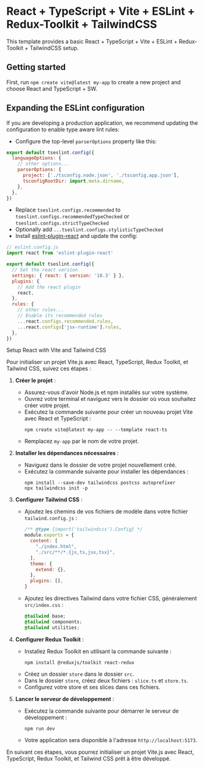 # React + TypeScript + Vite + ESLint + Redux-Toolkit + TailwindCSS

This template provides a basic React + TypeScript + Vite + ESLint + Redux-Toolkit + TailwindCSS setup.

## Getting started

First, run `npm create vite@latest my-app` to create a new project and choose React  and TypeScript + SW.

## Expanding the ESLint configuration

If you are developing a production application, we recommend updating the configuration to enable type aware lint rules:

- Configure the top-level `parserOptions` property like this:

```js
export default tseslint.config({
  languageOptions: {
    // other options...
    parserOptions: {
      project: ['./tsconfig.node.json', './tsconfig.app.json'],
      tsconfigRootDir: import.meta.dirname,
    },
  },
})
```

- Replace `tseslint.configs.recommended` to `tseslint.configs.recommendedTypeChecked` or `tseslint.configs.strictTypeChecked`
- Optionally add `...tseslint.configs.stylisticTypeChecked`
- Install [eslint-plugin-react](https://github.com/jsx-eslint/eslint-plugin-react) and update the config:

```js
// eslint.config.js
import react from 'eslint-plugin-react'

export default tseslint.config({
  // Set the react version
  settings: { react: { version: '18.3' } },
  plugins: {
    // Add the react plugin
    react,
  },
  rules: {
    // other rules...
    // Enable its recommended rules
    ...react.configs.recommended.rules,
    ...react.configs['jsx-runtime'].rules,
  },
})
```

Setup React with Vite and Tailwind CSS

Pour initialiser un projet Vite.js avec React, TypeScript, Redux Toolkit, et Tailwind CSS, suivez ces étapes :

1. **Créer le projet** :
   - Assurez-vous d'avoir Node.js et npm installés sur votre système.
   - Ouvrez votre terminal et naviguez vers le dossier où vous souhaitez créer votre projet.
   - Exécutez la commande suivante pour créer un nouveau projet Vite avec React et TypeScript :
     ```
     npm create vite@latest my-app -- --template react-ts
     ```
   - Remplacez `my-app` par le nom de votre projet.

2. **Installer les dépendances nécessaires** :
   - Naviguez dans le dossier de votre projet nouvellement créé.
   - Exécutez la commande suivante pour installer les dépendances :
     ```
     npm install --save-dev tailwindcss postcss autoprefixer
     npx tailwindcss init -p
     ```

3. **Configurer Tailwind CSS** :
   - Ajoutez les chemins de vos fichiers de modèle dans votre fichier `tailwind.config.js` :
     ```javascript
     /** @type {import('tailwindcss').Config} */
     module.exports = {
       content: [
         "./index.html",
         "./src/**/*.{js,ts,jsx,tsx}",
       ],
       theme: {
         extend: {},
       },
       plugins: [],
     }
     ```
   - Ajoutez les directives Tailwind dans votre fichier CSS, généralement `src/index.css` :
     ```css
     @tailwind base;
     @tailwind components;
     @tailwind utilities;
     ```

4. **Configurer Redux Toolkit** :
   - Installez Redux Toolkit en utilisant la commande suivante :
     ```
     npm install @reduxjs/toolkit react-redux
     ```
   - Créez un dossier `store` dans le dossier `src`.
   - Dans le dossier `store`, créez deux fichiers : `slice.ts` et `store.ts`.
   - Configurez votre store et ses slices dans ces fichiers.

5. **Lancer le serveur de développement** :
   - Exécutez la commande suivante pour démarrer le serveur de développement :
     ```
     npm run dev
     ```
   - Votre application sera disponible à l'adresse `http://localhost:5173`.

En suivant ces étapes, vous pourrez initialiser un projet Vite.js avec React, TypeScript, Redux Toolkit, et Tailwind CSS prêt à être développé.
